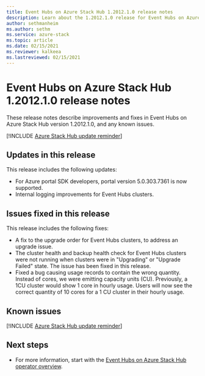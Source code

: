 ```yaml
---
title: Event Hubs on Azure Stack Hub 1.2012.1.0 release notes 
description: Learn about the 1.2012.1.0 release for Event Hubs on Azure Stack Hub, including bug fixes, features, and how to install the update.
author: sethmanheim
ms.author: sethm
ms.service: azure-stack
ms.topic: article
ms.date: 02/15/2021
ms.reviewer: kalkeea
ms.lastreviewed: 02/15/2021
---
```


# Event Hubs on Azure Stack Hub 1.2012.1.0 release notes

These release notes describe improvements and fixes in Event Hubs on Azure Stack Hub version 1.2012.1.0, and any known issues. 

[!INCLUDE [Azure Stack Hub update reminder](../includes/event-hubs-hub-update-banner.md)]

## Updates in this release

This release includes the following updates:

- For Azure portal SDK developers, portal version 5.0.303.7361 is now supported.
- Internal logging improvements for Event Hubs clusters.

## Issues fixed in this release

This release includes the following fixes:

- A fix to the upgrade order for Event Hubs clusters, to address an upgrade issue.
- The cluster health and backup health check for Event Hubs clusters were not running
when clusters were in "Upgrading" or "Upgrade Failed" state. The issue has been fixed in this release.
- Fixed a bug causing usage records to contain the wrong quantity. Instead of cores, we were emitting capacity units (CU). Previously, a 1CU cluster would show 1 core in hourly usage. Users will now see the correct quantity of 10 cores for a 1 CU cluster in their hourly usage.

## Known issues 

[!INCLUDE [Azure Stack Hub update reminder](../includes/event-hubs-secret-rotation-related-known-issues.md)]

## Next steps

- For more information, start with the [Event Hubs on Azure Stack Hub operator overview](event-hubs-rp-overview.md).
